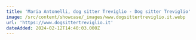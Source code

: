```yaml
---
title: 'Maria Antonelli, dog sitter Treviglio - Dog sitter Treviglio'
image: /src/content/showcase/_images/www.dogsittertreviglio.it.webp
url: 'https://www.dogsittertreviglio.it'
dateAdded: 2024-02-12T14:40:03.000Z
---
```


